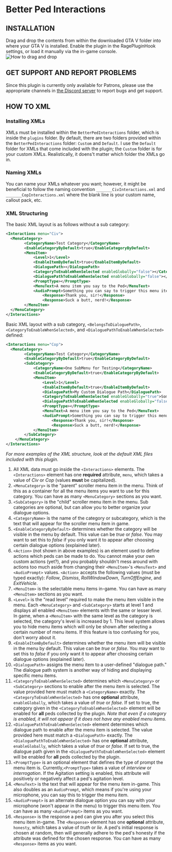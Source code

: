 # Better Ped Interactions
## INSTALLATION
Drag and drop the contents from within the downloaded GTA V folder into where your GTA V is installed.  Enable the plugin in the RagePluginHook settings, or load it manually via the in-game console.
![How to drag and drop](https://i.imgur.com/0O7d7Iw.jpg)

## GET SUPPORT AND REPORT PROBLEMS
Since this plugin is currently only available for Patrons, please use the appropriate channels in [the Discord server](https://discord.gg/cUQaTNQ) to report bugs and get support.

## HOW TO XML
### Installing XMLs
XMLs must be installed within the `BetterPedInteractions` folder, which is inside the `plugins` folder.  By default, there are two folders provided within the `BetterPedInteractions` folder: `Custom` and `Default`.  I use the `Default` folder for XMLs that come included with the plugin; the `Custom` folder is for your custom XMLs.  Realistically, it doens't matter which folder the XMLs go in.

### Naming XMLs
You can name your XMLs whatever you want; however, it might be beneficial to follow the naming convention `_______CivInteractions.xml` and `_______CopInteractions.xml` where the blank line is your custom name, callout pack, etc.

### XML Structuring
The basic XML layout is as follows without a sub category:
```xml
<Interactions menu="Civ">
  <MenuCategory>
        <CategoryName>Test Category</CategoryName>
        <EnableCategoryByDefault>true</EnableCategoryByDefault>
        <MenuItem>
            <Level>1</Level>
            <EnableItemByDefault>true</EnableItemByDefault>
            <DialoguePath></DialoguePath>
            <CategoryToEnableWhenSelected enableGlobally="false"></CategoryToEnableWhenSelected>
            <DialoguePathToEnableWhenSelected enableGlobally="false"></DialoguePathToEnableWhenSelected>
            <PromptType></PromptType>
            <MenuText>A menu item you say to the Ped</MenuText>
            <AudioPrompt>Something you can say to trigger this menu item</AudioPrompt>
                <Response>Thank you, sir!</Response>
                <Response>Suck a butt, nerd!</Response>
        </MenuItem>
  </MenuCategory>
</Interactions>
```
Basic XML layout with a sub category, `<BelongsToDialoguePath>`, `<CategoryToEnableWhenSelected>`, and `<DialoguePathToEnableWhenSelected>` defined:
```xml
<Interactions menu="Cop">
  <MenuCategory>
        <CategoryName>Test Category</CategoryName>
        <EnableCategoryByDefault>true</EnableCategoryByDefault>
        <SubCategory>
            <CategoryName>One SubMenu for Testing</CategoryName>
            <EnableCategoryByDefault>true</EnableCategoryByDefault>
            <MenuItem>
                <Level>1</Level>
                <EnableItemByDefault>true</EnableItemByDefault>
                <DialoguePath>My Custom Dialogue Path</DialoguePath>
                <CategoryToEnableWhenSelected enableGlobally="true">Some Other Category</CategoryToEnableWhenSelected>
                <DialoguePathToEnableWhenSelected enableGlobally="false">Another Dialogue Path</DialoguePathToEnableWhenSelected>
                <PromptType></PromptType>
                <MenuText>A menu item you say to the Ped</MenuText>
                <AudioPrompt>Something you can say to trigger this menu item</AudioPrompt>
                    <Response>Thank you, sir!</Response>
                    <Response>Suck a butt, nerd!</Response>
            </MenuItem>
        </SubCategory>
    </MenuCategory>
</Interactions>
```
*For more examples of the XML structure, look at the default XML files included with this plugin.*

1. All XML data must go inside the `<Interactions>` elements.  The `<Interactions>` element has one **required** attribute, `menu`, which takes a value of *Civ* or *Cop* (values **must** be capitalized).
2. `<MenuCategory>` is the "parent" scroller menu item in the menu.  Think of this as a container for all the menu items you want to use for this category.  You can have as many `<MenuCategory>` sections as you want.
3. `<SubCategory>` is the "child" scroller menu item in the menu.  Sub categories are optional, but can allow you to better organize your dialogue options.
4. `<CategoryName>` is the name of the category or subcategory, which is the text that will appear for the scroller menu item in game.
5. `<EnableCategoryByDefault>` determines whether the category will be visible in the menu by default.  This value can be *true* or *false*.  You may want to set this to *false* if you only want it to appear after choosing certain dialogue options (explained later).
6. `<Action>` (not shown in above examples) is an element used to define actions which peds can be made to do.  You cannot make your own custom actions (yet?), and you probably shouldn't mess around with actions too much aside from changing their `<MenuItem>`'s `<MenuText>` and `<AudioPrompt>` values.  `<Action>` accepts the following values (must be typed exactly): *Follow*, *Dismiss*, *RollWindowDown*, *TurnOffEngine*, and *ExitVehicle*.
7. `<MenuItem>` is the selectable menu items in-game.  You can have as many `<MenuItem>` sections as you want.
8. `<Level>` is the "read level" required to make the menu item visible in the menu.  Each `<MenuCategory>` and `<SubCategory>` starts at level 1 and displays all enabled `<MenuItem>` elements with the same or lesser level.  In game, when a `<MenuItem>` with the same level as the category is selected, the category's level is increased by 1.  This level system allows you to hide menu items which will only be shown after selecting a certain number of menu items.  If this feature is too confusing for you, don't worry about it.
9. `<EnableItemByDefault>` determines whether the menu item will be visible in the menu by default.  This value can be *true* or *false*.  You may want to set this to *false* if you only want it to appear after choosing certain dialogue options (explained later).
10. `<DialoguePath>` assigns the menu item to a user-defined "dialogue path."  The dialogue path system is another way of hiding and displaying specific menu items.
11. `<CategoryToEnableWhenSelected>` determines which `<MenuCategory>` or `<SubCategory>` sections to enable after the menu item is selected.  The value provided here must match a `<CategoryName>` exactly.  The `<CategoryToEnableWhenSelected>` has one **optional** attribute, `enableGlobally`, which takes a value of *true* or *false*.  If set to true, the category given in the `<CategoryToEnableWhenSelected>` element will be enabled for **all** peds collected by the plugin.  *Note that even if a category is enabled, it will not appear if it does not have any enabled menu items.*
12. `<DialoguePathToEnableWhenSelected>` element determines which dialogue path to enable after the menu item is selected.  The value provided here must match a `<DialoguePath>` exactly.  The `<DialoguePathToEnableWhenSelected>` has one **optional** attribute, `enableGlobally`, which takes a value of *true* or *false*.  If set to true, the dialogue path given in the `<DialoguePathToEnableWhenSelected>` element will be enabled for **all** peds collected by the plugin.
14. `<PromptType>` is an optional element that defines the type of prompt the menu item is.  Currently,`<PromptType>` takes a value of *interview* or *interrogation*.  If the Agitation setting is enabled, this attribute will positively or negatively affect a ped's agitation level.
15. `<MenuText>` is the text that will appear for the menu item in-game.  This also doubles as an `AudioPrompt`, which means if you're using your microphone, you can say this to trigger the menu item.
16. `<AudioPrompt>` is an alternate dialogue option you can say with your microphone (won't appear in the menu) to trigger this menu item.  You can have as many `<AudioPrompt>` items as you want.
17. `<Response>` is the response a ped can give you after you select this menu item in-game.  The `<Response>` element has one **optional** attribute, `honesty`, which takes a value of *truth* or *lie*.  A ped's initial response is chosen at random, then will generally adhere to the ped's honesty if the attribute was defined for the chosen response.  You can have as many `<Response>` items as you want.
